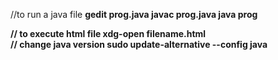 //to run a java file
<b>
gedit prog.java
javac prog.java
java prog
<b><br>

// to execute html file
<b>
xdg-open filename.html
<b><br>
// change java version
<b>
sudo update-alternative --config java
<b>
